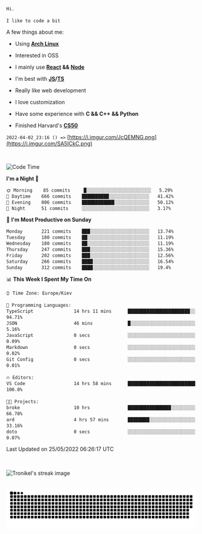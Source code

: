 ```
Hi.

I like to code a bit
```

A few things about me:

-   Using **[Arch Linux](https://archlinux.org/)**

-   Interested in OSS

-   I mainly use **[React](https://reactjs.org/) && [Node](https://nodejs.org/en/)**

-   I'm best with **[JS](https://www.javascript.com/)/[TS](https://www.typescriptlang.org/)**

-   Really like web development

-   I love customization

-   Have some experience with **C && C++ && Python**

-   Finished Harvard's **[CS50](https://cs50.harvard.edu)**

`2022-04-02_23:16 () =>` [https://i.imgur.com/JcQEMNG.png](https://i.imgur.com/SA5ICkC.png)

<br>

<!--START_SECTION:waka-->
![Code Time](http://img.shields.io/badge/Code%20Time-641%20hrs%208%20mins-blue)

**I'm a Night 🦉** 

```text
🌞 Morning    85 commits     █░░░░░░░░░░░░░░░░░░░░░░░░   5.29% 
🌆 Daytime    666 commits    ██████████░░░░░░░░░░░░░░░   41.42% 
🌃 Evening    806 commits    ████████████░░░░░░░░░░░░░   50.12% 
🌙 Night      51 commits     ░░░░░░░░░░░░░░░░░░░░░░░░░   3.17%

```
📅 **I'm Most Productive on Sunday** 

```text
Monday       221 commits    ███░░░░░░░░░░░░░░░░░░░░░░   13.74% 
Tuesday      180 commits    ██░░░░░░░░░░░░░░░░░░░░░░░   11.19% 
Wednesday    180 commits    ██░░░░░░░░░░░░░░░░░░░░░░░   11.19% 
Thursday     247 commits    ███░░░░░░░░░░░░░░░░░░░░░░   15.36% 
Friday       202 commits    ███░░░░░░░░░░░░░░░░░░░░░░   12.56% 
Saturday     266 commits    ████░░░░░░░░░░░░░░░░░░░░░   16.54% 
Sunday       312 commits    ████░░░░░░░░░░░░░░░░░░░░░   19.4%

```


📊 **This Week I Spent My Time On** 

```text
⌚︎ Time Zone: Europe/Kiev

💬 Programming Languages: 
TypeScript               14 hrs 11 mins      ███████████████████████░░   94.71% 
JSON                     46 mins             █░░░░░░░░░░░░░░░░░░░░░░░░   5.16% 
JavaScript               0 secs              ░░░░░░░░░░░░░░░░░░░░░░░░░   0.09% 
Markdown                 0 secs              ░░░░░░░░░░░░░░░░░░░░░░░░░   0.02% 
Git Config               0 secs              ░░░░░░░░░░░░░░░░░░░░░░░░░   0.01%

🔥 Editors: 
VS Code                  14 hrs 58 mins      █████████████████████████   100.0%

🐱‍💻 Projects: 
broke                    10 hrs              ████████████████░░░░░░░░░   66.78% 
ard                      4 hrs 57 mins       ████████░░░░░░░░░░░░░░░░░   33.16% 
doto                     0 secs              ░░░░░░░░░░░░░░░░░░░░░░░░░   0.07%

```


 Last Updated on 25/05/2022 06:26:17 UTC
<!--END_SECTION:waka-->

<br>

<p><img align="center" src="https://github-readme-streak-stats.herokuapp.com/?user=Tronikelis&theme=dark" alt="Tronikel's streak image" /></p>

<br>

<img title="" src="https://raw.githubusercontent.com/Tronikelis/Tronikelis/output/github-contribution-grid-snake.svg" alt="very cool snake thingey" data-align="left">
